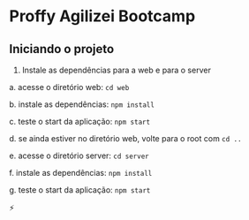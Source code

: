 # Proffy Agilizei Bootcamp

## Iniciando o projeto

1. Instale as dependências para a web e para o server

  a. acesse o diretório web: `cd web`

  b. instale as dependências: `npm install`

  c. teste o start da aplicação: `npm start`

  d. se ainda estiver no diretório web, volte para o root com `cd ..`

  e. acesse o diretório server: `cd server`

  f. instale as dependências: `npm install`

  g. teste o start da aplicação: `npm start`

 ⚡️

